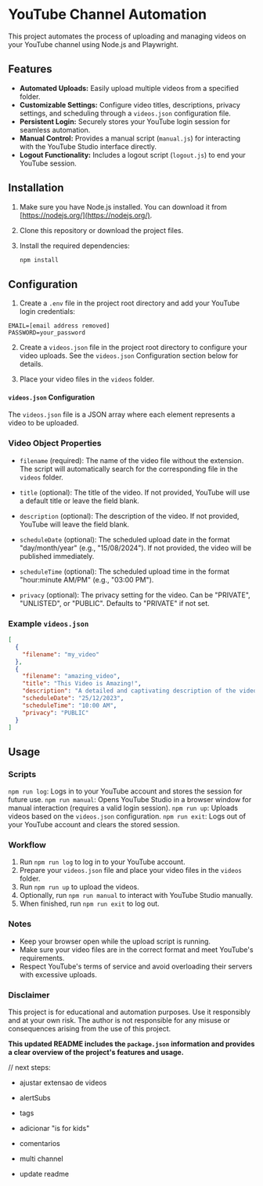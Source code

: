 # YouTube Channel Automation

This project automates the process of uploading and managing videos on your YouTube channel using Node.js and Playwright.

## Features

* **Automated Uploads:** Easily upload multiple videos from a specified folder.
* **Customizable Settings:** Configure video titles, descriptions, privacy settings, and scheduling through a `videos.json` configuration file.
* **Persistent Login:** Securely stores your YouTube login session for seamless automation.
* **Manual Control:** Provides a manual script (`manual.js`) for interacting with the YouTube Studio interface directly.
* **Logout Functionality:** Includes a logout script (`logout.js`) to end your YouTube session.

## Installation

1. Make sure you have Node.js installed. You can download it from [https://nodejs.org/](https://nodejs.org/).

2. Clone this repository or download the project files.

3. Install the required dependencies:

   ```bash
   npm install
   ```

## Configuration

1. Create a `.env` file in the project root directory and add your YouTube login credentials:
```properties
EMAIL=[email address removed]
PASSWORD=your_password
```

2. Create a `videos.json` file in the project root directory to configure your video uploads. See the `videos.json` Configuration section below for details.

3. Place your video files in the `videos` folder.

#### `videos.json` Configuration
The `videos.json` file is a JSON array where each element represents a video to be uploaded.

### Video Object Properties
- `filename` (required): The name of the video file without the extension. The script will automatically search for the corresponding file in the `videos` folder.

- `title` (optional): The title of the video. If not provided, YouTube will use a default title or leave the field blank.

- `description` (optional): The description of the video. If not provided, YouTube will leave the field blank.

- `scheduleDate` (optional): The scheduled upload date in the format "day/month/year" (e.g., "15/08/2024"). If not provided, the video will be published immediately.

- `scheduleTime` (optional): The scheduled upload time in the format "hour:minute AM/PM" (e.g., "03:00 PM"). 

- `privacy` (optional): The privacy setting for the video. Can be "PRIVATE", "UNLISTED", or "PUBLIC". Defaults to "PRIVATE" if not set.

### Example `videos.json`
```json
[
  {
    "filename": "my_video" 
  },
  {
    "filename": "amazing_video",
    "title": "This Video is Amazing!",
    "description": "A detailed and captivating description of the video.",
    "scheduleDate": "25/12/2023",
    "scheduleTime": "10:00 AM",
    "privacy": "PUBLIC"
  }
]
```

## Usage
### Scripts
`npm run log`: Logs in to your YouTube account and stores the session for future use.
`npm run manual`: Opens YouTube Studio in a browser window for manual interaction (requires a valid login session).
`npm run up`: Uploads videos based on the `videos.json` configuration.
`npm run exit`: Logs out of your YouTube account and clears the stored session.

### Workflow
1. Run `npm run log` to log in to your YouTube account.
2. Prepare your `videos.json` file and place your video files in the `videos` folder.
3. Run `npm run up` to upload the videos.
4. Optionally, run `npm run manual` to interact with YouTube Studio manually.
5. When finished, run `npm run exit` to log out.

### Notes
- Keep your browser open while the upload script is running.
- Make sure your video files are in the correct format and meet YouTube's requirements.
- Respect YouTube's terms of service and avoid overloading their servers with excessive uploads.

### Disclaimer
This project is for educational and automation purposes. Use it responsibly and at your own risk. The author is not responsible for any misuse or consequences arising from the use of this project.


**This updated README includes the `package.json` information and provides a clear overview of the project's features and usage.**

// next steps: 
- ajustar extensao de videos
- alertSubs
- tags 
- adicionar "is for kids"


- comentarios
- multi channel
- update readme